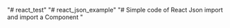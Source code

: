 "# react_test" 
"# react_json_example" 
"# Simple code of React Json import and import a Component "
